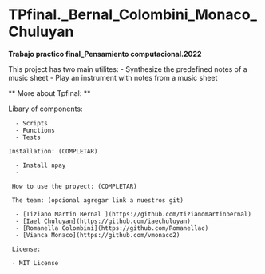# TPfinal._Bernal_Colombini_Monaco_Chuluyan
**Trabajo practico final_Pensamiento computacional.2022**

   This project has two main utilites:
      - Synthesize the predefined notes of a music sheet
      - Play an instrument with notes from a music sheet

** More about Tpfinal:
**

   Libary of components:
   
      - Scripts 
      - Functions
      - Tests
        
    Installation: (COMPLETAR)
    
      - Install npay
      - 

     How to use the proyect: (COMPLETAR)

     The team: (opcional agregar link a nuestros git)
     
      - [Tiziano Martin Bernal ](https://github.com/tizianomartinbernal)
      - [Iael Chuluyan](https://github.com/iaechuluyan)
      - [Romanella Colombini](https://github.com/Romanellac)
      - [Vianca Monaco](https://github.com/vmonaco2)
     
     License:
     
     · MIT License






